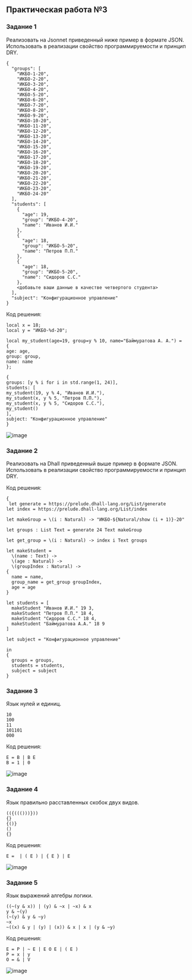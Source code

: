 ## Практическая работа №3
### Задание 1
Реализовать на Jsonnet приведенный ниже пример в формате JSON. Использовать в реализации свойство программируемости и принцип DRY.

```
{
  "groups": [
    "ИКБО-1-20",
    "ИКБО-2-20",
    "ИКБО-3-20",
    "ИКБО-4-20",
    "ИКБО-5-20",
    "ИКБО-6-20",
    "ИКБО-7-20",
    "ИКБО-8-20",
    "ИКБО-9-20",
    "ИКБО-10-20",
    "ИКБО-11-20",
    "ИКБО-12-20",
    "ИКБО-13-20",
    "ИКБО-14-20",
    "ИКБО-15-20",
    "ИКБО-16-20",
    "ИКБО-17-20",
    "ИКБО-18-20",
    "ИКБО-19-20",
    "ИКБО-20-20",
    "ИКБО-21-20",
    "ИКБО-22-20",
    "ИКБО-23-20",
    "ИКБО-24-20"
  ],
  "students": [
    {
      "age": 19,
      "group": "ИКБО-4-20",
      "name": "Иванов И.И."
    },
    {
      "age": 18,
      "group": "ИКБО-5-20",
      "name": "Петров П.П."
    },
    {
      "age": 18,
      "group": "ИКБО-5-20",
      "name": "Сидоров С.С."
    },
    <добавьте ваши данные в качестве четвертого студента>
  ],
  "subject": "Конфигурационное управление"
}
```
Код решения:
```
local x = 18;
local y = "ИКБО-%d-20";

local my_student(age=19, group=y % 10, name="Баймуратова А. А.") =
{
age: age,
group: group,
name: name
};

{
groups: [y % i for i in std.range(1, 24)],
students: [
my_student(19, y % 4, "Иванов И.И."),
my_student(x, y % 5, "Петров П.П."),
my_student(x, y % 5, "Сидоров С.С."),
my_student()
],
subject: "Конфигурационное управление"
}

```
![image](https://github.com/user-attachments/assets/15e4ef19-ca0c-41b1-9a35-2b877241c73b)


### Задание 2
Реализовать на Dhall приведенный выше пример в формате JSON. Использовать в реализации свойство программируемости и принцип DRY.

Код решения:
```
{
 let generate = https://prelude.dhall-lang.org/List/generate
let index = https://prelude.dhall-lang.org/List/index

let makeGroup = \(i : Natural) -> "ИКБО-${Natural/show (i + 1)}-20"

let groups : List Text = generate 24 Text makeGroup

let get_group = \(i : Natural) -> index i Text groups

let makeStudent = 
  \(name : Text) -> 
  \(age : Natural) -> 
  \(groupIndex : Natural) ->
{ 
  name = name, 
  group_name = get_group groupIndex, 
  age = age 
}

let students = [ 
  makeStudent "Иванов И.И." 19 3, 
  makeStudent "Петров П.П." 18 4, 
  makeStudent "Сидоров С.С." 18 4,
  makeStudent "Баймуратова А.А." 18 9
]
      
let subject = "Конфигурационное управление"

in
{ 
  groups = groups, 
  students = students, 
  subject = subject
}
```
### Задание 3
Язык нулей и единиц.
```
10
100
11
101101
000
```

Код решения:
```
E = B | B E
B = 1 | 0
```
![image](https://github.com/user-attachments/assets/68824af0-4099-4422-99d4-e64e930b2f35)

### Задание 4
Язык правильно расставленных скобок двух видов.
```
(({((()))}))
{}
{()}
()
{}
```
Код решения:
```
E =  | ( E ) | { E } | E
```
![image](https://github.com/user-attachments/assets/702e9236-ee04-40b6-a24e-a4df3bdf1b2b)

### Задание 5
Язык выражений алгебры логики.
```
((~(y & x)) | (y) & ~x | ~x) & x
y & ~(y)
(~(y) & y & ~y)
~x
~((x) & y | (y) | (x)) & x | x | (y & ~y)
```
Код решения:
```
E = P | ~ E | E O E | ( E )
P = x | y
O = & | V
```
![image](https://github.com/user-attachments/assets/11398be6-9d49-4d48-824a-0de52ce2b6a5)
